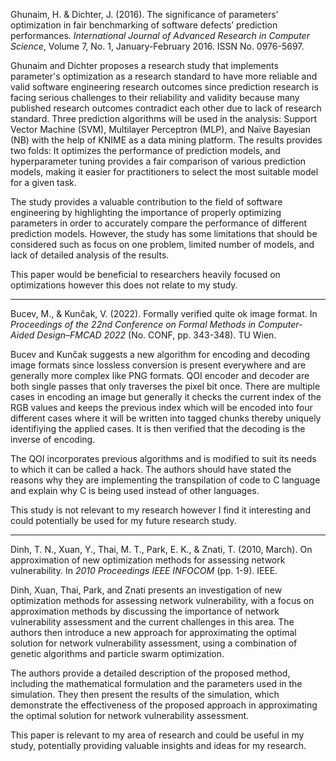 Ghunaim, H. & Dichter, J. (2016). The significance of parameters’ optimization in fair benchmarking of software defects’ prediction performances. *International Journal of Advanced Research in Computer Science*, Volume 7, No. 1, January-February 2016. ISSN No. 0976-5697.

Ghunaim and Dichter proposes a research study that implements parameter's optimization as a research standard to have more reliable and valid software engineering research outcomes since prediction research is facing serious challenges to their reliability and validity because many published research outcomes contradict each other due to lack of research standard. Three prediction algorithms will be used in the analysis: Support Vector Machine (SVM), Multilayer Perceptron (MLP), and Naïve Bayesian (NB) with the help of KNIME as a data mining platform. The results provides two folds: It optimizes the performance of prediction models, and hyperparameter tuning provides a fair comparison of various prediction models, making it easier for practitioners to select the most suitable model for a given task.

The study provides a valuable contribution to the field of software engineering by highlighting the importance of properly optimizing parameters in order to accurately compare the performance of different prediction models. However, the study has some limitations that should be considered such as focus on one problem, limited number of models, and lack of detailed analysis of the results.

This paper would be beneficial to researchers heavily focused on optimizations however this does not relate to my study.

---
Bucev, M., & Kunčak, V. (2022). Formally verified quite ok image format. In *Proceedings of the 22nd Conference on Formal Methods in Computer-Aided Design–FMCAD 2022* (No. CONF, pp. 343-348). TU Wien.

Bucev and Kunčak suggests a new algorithm for encoding and decoding image formats since lossless conversion is present everywhere and are generally more complex like PNG formats. QOI encoder and decoder are both single passes that only traverses the pixel bit once. There are multiple cases in encoding an image but generally it checks the current index of the RGB values and keeps the previous index which will be encoded into four different cases where it will be written into tagged chunks thereby uniquely identifiying the applied cases. It is then verified that the decoding is the inverse of encoding.

The QOI incorporates previous algorithms and is modified to suit its needs to which it can be called a hack. The authors should have stated the reasons why they are implementing the transpilation of code to C language and explain why C is being used instead of other languages.

This study is not relevant to my research however I find it interesting and could potentially be used for my future research study.

---
Dinh, T. N., Xuan, Y., Thai, M. T., Park, E. K., & Znati, T. (2010, March). On approximation of new optimization methods for assessing network vulnerability. In _2010 Proceedings IEEE INFOCOM_ (pp. 1-9). IEEE.

Dinh, Xuan, Thai, Park, and Znati presents an investigation of new optimization methods for assessing network vulnerability, with a focus on approximation methods by discussing the importance of network vulnerability assessment and the current challenges in this area. The authors then introduce a new approach for approximating the optimal solution for network vulnerability assessment, using a combination of genetic algorithms and particle swarm optimization.

The authors provide a detailed description of the proposed method, including the mathematical formulation and the parameters used in the simulation. They then present the results of the simulation, which demonstrate the effectiveness of the proposed approach in approximating the optimal solution for network vulnerability assessment.

This paper is relevant to my area of research and could be useful in my study, potentially providing valuable insights and ideas for my research.